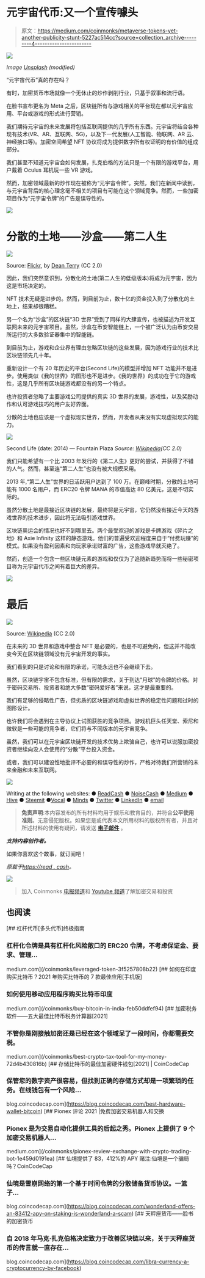 # 元宇宙代币:又一个宣传噱头

> 原文：<https://medium.com/coinmonks/metaverse-tokens-yet-another-publicity-stunt-5227ac514cc?source=collection_archive---------4----------------------->

![](img/344c213fd67a3ca1babda9257c0eda68.png)

*Image* [*Unsplash*](https://unsplash.com/photos/-hcfzUuQ3uw) *(modified)*

“元宇宙代币”真的存在吗？

有时，加密货币市场就像一个无休止的炒作剥削行业，只基于叙事和流行语。

在脸书宣布更名为 Meta 之后，区块链所有与游戏相关的平台现在都以元宇宙应用、平台或游戏的形式进行营销。

我们期待元宇宙的未来发展将包括互联网提供的几乎所有东西。元宇宙将结合各种现有技术(VR、AR、互联网、5G)，以及下一代发展(人工智能、物联网、AR 云、神经接口等)。加密空间希望 NFT 协议将成为提供数字所有权证明的有价值的组成部分。

我们甚至不知道元宇宙会如何发展，扎克伯格的方法只是一个有限的游戏平台，用户戴着 Oculus 耳机玩一些 VR 游戏。

然而，加密领域最新的炒作现在被称为“元宇宙令牌”。突然，我们在新闻中读到，与元宇宙背后的核心理念毫不相关的项目有可能在这个领域竞争。然而，一些加密项目作为“元宇宙令牌”的广告是误导性的。

![](img/f45130952a53784172d47cb34123d59a.png)

# 分散的土地——沙盒——第二人生

![](img/b0fce6b940886081a0b034326f8c0f85.png)

Source: [Flickr](https://www.flickr.com/photos/therefore/288157789), by [Dean Terry](https://read.cash/@Pantera/metaverse-tokens-yet-another-publicity-stunt-58e9beb6#bad-link) (CC 2.0)

因此，我们突然意识到，分散化的土地(第二人生的低级版本)将成为元宇宙，因为这是市场决定的。

NFT 技术无疑是进步的。然而，到目前为止，数十亿的资金投入到了分散化的土地上，结果却很糟糕。

另一个名为“沙盒”的区块链“3D 世界”受到了同样的大肆宣传，也被描述为开发互联网未来的元宇宙项目。虽然，沙盒在币安智能链上，一个被广泛认为由币安交易所运行的大多数验证器集中的智能链。

到目前为止，游戏和企业界有理由忽略区块链的这些发展，因为游戏行业的技术比区块链领先几十年。

重新设计一个有 20 年历史的平台(Second Life)的模型并增加 NFT 功能并不是进步。使用类似《我的世界》的图形也不是进步。《我的世界》的成功在于它的游戏性，这是几乎所有区块链游戏都没有的另一个特点。

也许投资者忽略了主要游戏公司提供的真实 3D 世界的发展，游戏性，以及奖励动作和认可游戏技巧的用户友好界面。

分散的土地也应该是一个虚拟现实世界，然而，开发者从来没有实现虚拟现实的能力。

![](img/dbcc2cef4e9a27d2a36a19a0020e845e.png)

Second Life (date: 2014) — Fountain Plaza *Source:* [*Wikipedia*](https://commons.wikimedia.org/wiki/File:Fountain_plaza_(14232652879).png)*(CC 2.0)*

我们只能希望有一个比 2003 年发行的《第二人生》更好的尝试，并获得了不错的人气。然而，甚至连“第二人生”也没有被大规模采用。

2013 年,“第二人生”世界的日活跃用户达到了 100 万。在巅峰时期，分散的土地可能有 1000 名用户，而 ERC20 令牌 MANA 的市值高达 80 亿美元，这是不切实际的。

虽然分散土地是最接近区块链的发展，最终将是元宇宙，它仍然没有接近今天的游戏世界的技术进步，因此将无法吸引游戏世界。

区块链奥运会的情况也好不到哪里去。两个最受欢迎的游戏是卡牌游戏《碎片之地》和 Axie Infinity 这样的静态游戏。他们的普遍受欢迎程度来自于“付费玩赚”的模式。如果没有盈利因素和向玩家承诺财富的广告，这些游戏早就灭绝了。

然而，创造一个包含一些区块链元素的游戏和仅仅为了追随新趋势而将一些秘密项目称为元宇宙代币之间有着巨大的差异。

![](img/f45130952a53784172d47cb34123d59a.png)

# 最后

![](img/09130873e85f85fab056969b40c66f89.png)

Source: [Wikipedia](https://commons.wikimedia.org/wiki/File:Ocean%27s_Breeze_(12774768825).jpg) (CC 2.0)

在未来的 3D 世界和游戏中整合 NFT 是必要的，也是不可避免的，但这并不能改变今天在区块链领域没有元宇宙开发的事实。

我们看到的只是讨论和有限的承诺，可能永远也不会继续下去。

虽然，区块链宇宙不包含标准，但有限的需求，关于到达“月球”的令牌的价格。对于密码交易所、投资者和绝大多数“密码爱好者”来说，这才是最重要的。

我们有足够的侵略性广告，但劣质的区块链游戏和虚拟世界的稳定性问题和过时的图形设计。

也许我们将会遇到在主导协议上试图获胜的竞争项目。游戏机巨头任天堂、索尼和微软是一些可能的竞争者，它们将与不同版本的元宇宙竞争。

虽然，我们可以在元宇宙区块链开发的技术优势上欺骗自己，也许可以说服加密投资者继续向没人会使用的“分散”平台投入资金。

或者，我们可以建设性地批评不必要的和误导性的炒作，严格对待我们所营销的未来金融和未来互联网。

![](img/f45130952a53784172d47cb34123d59a.png)

Writing at the following websites: ● [ReadCash](https://read.cash/@Pantera) ● [NoiseCash](https://noise.cash/u/Pantera99) ● [Medium](/@panterabch) ● [Hive](https://hive.blog/@pantera1) ● [Steemit](https://steemit.com/@pantera1) ●[Vocal](https://vocal.media/authors/pantera) ● [Minds](https://www.minds.com/pantera99/) ● [Twitter](https://twitter.com/Panterabch) ● [LinkedIn](https://www.linkedin.com/in/panterabch/) ● [email](https://read.cash/@Pantera/localcryptos-p2p-exchange-is-now-offering-bitcoin-cash-trading-06637230#bad-link)

> **免责声明**:本内容发布的所有材料均用于娱乐和教育目的，并符合**公平使用准则**。无意侵犯版权。如果您是或代表本文所用材料的版权所有者，并且对所述材料的使用有疑问，请发送 [**电子邮件**](https://read.cash/@Pantera/cryptouknowns-battlegrounds-the-crypto-battle-royal-part-i-0ca762da#bad-link) 。

***支持内容创作者。***

如果你喜欢这个故事，就订阅吧！

*原载于*[*https://read . cash*](https://read.cash/@Pantera/metaverse-tokens-yet-another-publicity-stunt-58e9beb6)*。*

![](img/f45130952a53784172d47cb34123d59a.png)

> 加入 Coinmonks [电报频道](https://t.me/coincodecap)和 [Youtube 频道](https://www.youtube.com/c/coinmonks/videos)了解加密交易和投资

## 也阅读

[](/coinmonks/leveraged-token-3f5257808b22) [## 杠杆代币[多头代币]终极指南

### 杠杆化令牌是具有杠杆化风险敞口的 ERC20 令牌，不考虑保证金、要求、管理…

medium.com](/coinmonks/leveraged-token-3f5257808b22) [](/coinmonks/buy-bitcoin-in-india-feb50ddfef94) [## 如何在印度购买比特币？2021 年购买比特币的 7 款最佳应用[手机版]

### 如何使用移动应用程序购买比特币印度

medium.com](/coinmonks/buy-bitcoin-in-india-feb50ddfef94) [](/coinmonks/best-crypto-tax-tool-for-my-money-72d4b430816b) [## 加密税务软件——五大最佳比特币税务计算器[2021]

### 不管你是刚接触加密还是已经在这个领域呆了一段时间，你都需要交税。

medium.com](/coinmonks/best-crypto-tax-tool-for-my-money-72d4b430816b) [](https://blog.coincodecap.com/best-hardware-wallet-bitcoin) [## 存储比特币的最佳加密硬件钱包[2021] | CoinCodeCap

### 保管您的数字资产很容易，但找到正确的存储方式却是一项繁琐的任务。在线钱包有一个风险…

blog.coincodecap.com](https://blog.coincodecap.com/best-hardware-wallet-bitcoin) [](/coinmonks/pionex-review-exchange-with-crypto-trading-bot-1e459d0191ea) [## Pionex 评论 2021 |免费加密交易机器人和交换

### Pionex 是为交易自动化提供工具的后起之秀。Pionex 上提供了 9 个加密交易机器人…

medium.com](/coinmonks/pionex-review-exchange-with-crypto-trading-bot-1e459d0191ea) [](https://blog.coincodecap.com/wonderland-offers-an-83412-apy-on-staking-is-wonderland-a-scam) [## 仙境提供了 83，412%的 APY 赌注:仙境是一个骗局吗？CoinCodeCap

### 仙境是雪崩网络的第一个基于时间令牌的分散储备货币协议。一篮子…

blog.coincodecap.com](https://blog.coincodecap.com/wonderland-offers-an-83412-apy-on-staking-is-wonderland-a-scam) [](https://blog.coincodecap.com/libra-currency-a-cryptocurrency-by-facebook) [## 天秤座货币——脸书的加密货币

### 自 2018 年马克·扎克伯格决定致力于改善区块链以来，关于天秤座货币的传言就一直存在…

blog.coincodecap.com](https://blog.coincodecap.com/libra-currency-a-cryptocurrency-by-facebook)